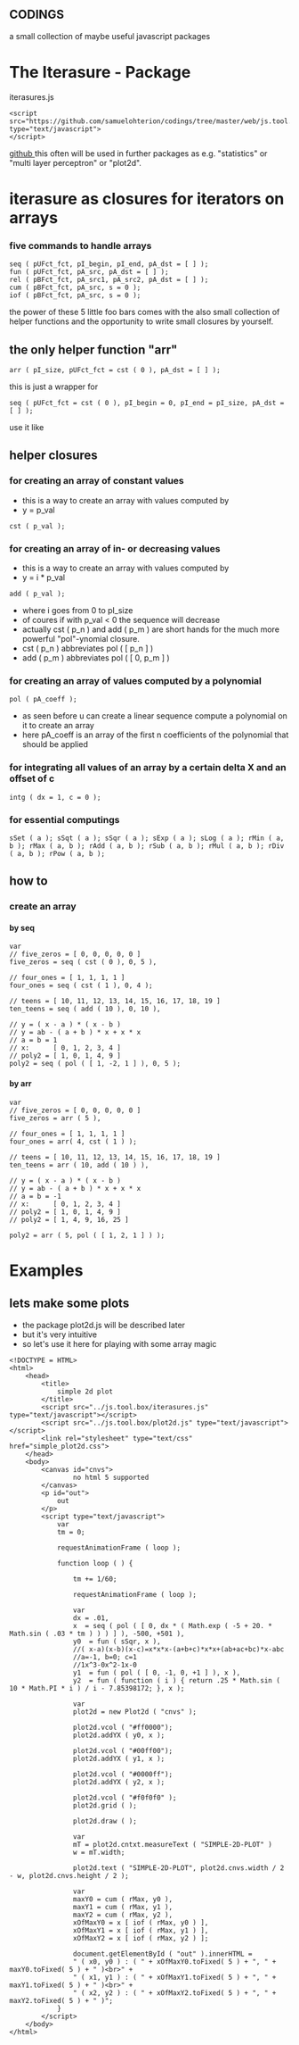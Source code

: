 ## CODINGS

a small collection of maybe useful javascript packages

# The Iterasure - Package
iterasures.js

```
<script src="https://github.com/samuelohterion/codings/tree/master/web/js.tool.box/iterasures.js" type="text/javascript">
</script>
```

[ github ](https://github.com/samuelohterion/codings/blob/master/web/js.tool.box/iterasures.js)
this often will be used in further packages as e.g. "statistics" or "multi layer perceptron" or "plot2d".
# iterasure as closures for iterators on arrays
### five commands to handle arrays

```
seq ( pUFct_fct, pI_begin, pI_end, pA_dst = [ ] );
fun ( pUFct_fct, pA_src, pA_dst = [ ] );
rel ( pBFct_fct, pA_src1, pA_src2, pA_dst = [ ] );
cum ( pBFct_fct, pA_src, s = 0 );
iof ( pBFct_fct, pA_src, s = 0 );
```

the power of these 5 little foo bars comes with the also small collection of helper functions and the opportunity to write small closures by yourself.
## the only helper function "arr"


```
arr ( pI_size, pUFct_fct = cst ( 0 ), pA_dst = [ ] );
```

this is just a wrapper for


```
seq ( pUFct_fct = cst ( 0 ), pI_begin = 0, pI_end = pI_size, pA_dst = [ ] );
```

use it like


## helper closures
### for creating an array of constant values
- this is a way to create an array with values computed by
- y = p_val


```
cst ( p_val );
```

### for creating an array of in- or decreasing values
- this is a way to create an array with values computed by
- y = i * p_val

```
add ( p_val );
```

- where i goes from 0 to pI_size
- of coures if with p_val < 0 the sequence will decrease
- actually cst ( p_n ) and add ( p_m ) are short hands for the much more powerful "pol"-ynomial closure.
- cst ( p_n ) abbreviates pol ( [ p_n ] )
- add ( p_m ) abbreviates pol ( [ 0, p_m ] )

### for creating an array of values computed by a polynomial


```
pol ( pA_coeff );
```

- as seen before u can create a linear sequence compute a polynomial on it to create an array
- here pA_coeff is an array of the first n coefficients of the polynomial that should be applied

### for integrating all values of an array by a certain delta X and an offset of c

```
intg ( dx = 1, c = 0 );
```

### for essential computings


`
sSet ( a );
sSqt ( a );
sSqr ( a );
sExp ( a );
sLog ( a );
rMin ( a, b );
rMax ( a, b );
rAdd ( a, b );
rSub ( a, b );
rMul ( a, b );
rDiv ( a, b );
rPow ( a, b );
`

## how to
### create an array

#### by seq

```
var
// five_zeros = [ 0, 0, 0, 0, 0 ]
five_zeros = seq ( cst ( 0 ), 0, 5 ),

// four_ones = [ 1, 1, 1, 1 ]
four_ones = seq ( cst ( 1 ), 0, 4 );

// teens = [ 10, 11, 12, 13, 14, 15, 16, 17, 18, 19 ]
ten_teens = seq ( add ( 10 ), 0, 10 ),

// y = ( x - a ) * ( x - b )
// y = ab - ( a + b ) * x + x * x
// a = b = 1
// x:      [ 0, 1, 2, 3, 4 ]
// poly2 = [ 1, 0, 1, 4, 9 ]
poly2 = seq ( pol ( [ 1, -2, 1 ] ), 0, 5 );

```
#### by arr


```
var
// five_zeros = [ 0, 0, 0, 0, 0 ]
five_zeros = arr ( 5 ),

// four_ones = [ 1, 1, 1, 1 ]
four_ones = arr( 4, cst ( 1 ) );

// teens = [ 10, 11, 12, 13, 14, 15, 16, 17, 18, 19 ]
ten_teens = arr ( 10, add ( 10 ) ),

// y = ( x - a ) * ( x - b )
// y = ab - ( a + b ) * x + x * x
// a = b = -1
// x:      [ 0, 1, 2, 3, 4 ]
// poly2 = [ 1, 0, 1, 4, 9 ]
// poly2 = [ 1, 4, 9, 16, 25 ]

poly2 = arr ( 5, pol ( [ 1, 2, 1 ] ) );
```

# Examples
## lets make some plots
* the package plot2d.js will be described later
* but it's very intuitive
* so let's use it here for playing with some array magic

```
<!DOCTYPE = HTML>
<html>
    <head>
        <title>
            simple 2d plot
        </title>
        <script src="../js.tool.box/iterasures.js" type="text/javascript"></script>
        <script src="../js.tool.box/plot2d.js" type="text/javascript"></script>
        <link rel="stylesheet" type="text/css" href="simple_plot2d.css">
    </head>
    <body>
        <canvas id="cnvs">
                no html 5 supported
        </canvas>
        <p id="out">
            out
        </p>
        <script type="text/javascript">
            var
            tm = 0;

            requestAnimationFrame ( loop );

            function loop ( ) {

                tm += 1/60;

                requestAnimationFrame ( loop );

                var
                dx = .01,
                x  = seq ( pol ( [ 0, dx * ( Math.exp ( -5 + 20. * Math.sin ( .03 * tm ) ) ) ] ), -500, +501 ),
                y0  = fun ( sSqr, x ),
                //( x-a)(x-b)(x-c)=x*x*x-(a+b+c)*x*x+(ab+ac+bc)*x-abc
                //a=-1, b=0; c=1
                //1x^3-0x^2-1x-0
                y1  = fun ( pol ( [ 0, -1, 0, +1 ] ), x ),
                y2  = fun ( function ( i ) { return .25 * Math.sin ( 10 * Math.PI * i ) / i - 7.85398172; }, x );

                var
                plot2d = new Plot2d ( "cnvs" );

                plot2d.vcol ( "#ff0000");
                plot2d.addYX ( y0, x );

                plot2d.vcol ( "#00ff00");
                plot2d.addYX ( y1, x );

                plot2d.vcol ( "#0000ff");
                plot2d.addYX ( y2, x );

                plot2d.vcol ( "#f0f0f0" );
                plot2d.grid ( );

                plot2d.draw ( );

                var
                mT = plot2d.cntxt.measureText ( "SIMPLE-2D-PLOT" )
                w = mT.width;

                plot2d.text ( "SIMPLE-2D-PLOT", plot2d.cnvs.width / 2 - w, plot2d.cnvs.height / 2 );

                var
                maxY0 = cum ( rMax, y0 ),
                maxY1 = cum ( rMax, y1 ),
                maxY2 = cum ( rMax, y2 ),
                xOfMaxY0 = x [ iof ( rMax, y0 ) ],
                xOfMaxY1 = x [ iof ( rMax, y1 ) ],
                xOfMaxY2 = x [ iof ( rMax, y2 ) ];

                document.getElementById ( "out" ).innerHTML =
                " ( x0, y0 ) : ( " + xOfMaxY0.toFixed( 5 ) + ", " + maxY0.toFixed( 5 ) + " )<br>" +
                " ( x1, y1 ) : ( " + xOfMaxY1.toFixed( 5 ) + ", " + maxY1.toFixed( 5 ) + " )<br>" +
                " ( x2, y2 ) : ( " + xOfMaxY2.toFixed( 5 ) + ", " + maxY2.toFixed( 5 ) + " )";
            }
        </script>
    </body>
</html>
```
